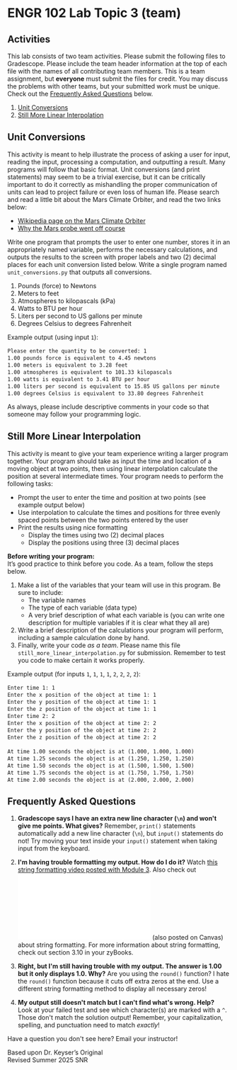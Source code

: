 # ENGR 102 Lab Topic 3 (team)

## Activities
This lab consists of two team activities. Please submit the following files to Gradescope. Please include the team header information at the top of each file with the names of all contributing team members. This is a team assignment, but **everyone** must submit the files for credit. You may discuss the problems with other teams, but your submitted work must be unique. Check out the [Frequently Asked Questions](#frequently-asked-questions) below. 

1. [Unit Conversions](#unit-conversions)
2. [Still More Linear Interpolation](#still-more-linear-interpolation)

## Unit Conversions
This activity is meant to help illustrate the process of asking a user for input, reading the input, processing a computation, and outputting a result. Many programs will follow that basic format. Unit conversions (and print statements) may seem to be a trivial exercise, but it can be critically important to do it correctly as mishandling the proper communication of units can lead to project failure or even loss of human life. Please search and read a little bit about the Mars Climate Orbiter, and read the two links below:

- [Wikipedia page on the Mars Climate Orbiter](https://en.wikipedia.org/wiki/Mars_Climate_Orbiter)
- [Why the Mars probe went off course](https://spectrum.ieee.org/why-the-mars-probe-went-off-course)

Write one program that prompts the user to enter one number, stores it in an appropriately named variable, performs the necessary calculations, and outputs the results to the screen with proper labels and two (2) decimal places for each unit conversion listed below. Write a single program named `unit_conversions.py` that outputs all conversions.

1. Pounds (force) to Newtons
2. Meters to feet
3. Atmospheres to kilopascals (kPa)
4. Watts to BTU per hour
5. Liters per second to US gallons per minute
6. Degrees Celsius to degrees Fahrenheit

Example output (using input `1`):
```
Please enter the quantity to be converted: 1
1.00 pounds force is equivalent to 4.45 newtons
1.00 meters is equivalent to 3.28 feet
1.00 atmospheres is equivalent to 101.33 kilopascals
1.00 watts is equivalent to 3.41 BTU per hour
1.00 liters per second is equivalent to 15.85 US gallons per minute
1.00 degrees Celsius is equivalent to 33.80 degrees Fahrenheit
```

As always, please include descriptive comments in your code so that someone may follow your programming logic.


## Still More Linear Interpolation
This activity is meant to give your team experience writing a larger program together. Your program should take as input the time and location of a moving object at two points, then using linear interpolation calculate the position at several intermediate times. Your program needs to perform the following tasks:

- Prompt the user to enter the time and position at two points (see example output below)
- Use interpolation to calculate the times and positions for three evenly spaced points between the two points entered by the user
- Print the results using nice formatting
  - Display the times using two (2) decimal places
  - Display the positions using three (3) decimal places

**Before writing your program:**</br>
It’s good practice to think before you code. As a team, follow the steps below.
1. Make a list of the variables that your team will use in this program. Be sure to include:
   - The variable names
   - The type of each variable (data type)
   - A very brief description of what each variable is (you can write one description for multiple variables if it is clear what they all are)
2. Write a brief description of the calculations your program will perform, including a sample calculation done by hand.
3. Finally, write your code *as a team*. Please name this file `still_more_linear_interpolation.py` for submission. Remember to test you code to make certain it works properly.

Example output (for inputs `1`, `1`, `1`, `1`, `2`, `2`, `2`, `2`):
```
Enter time 1: 1
Enter the x position of the object at time 1: 1
Enter the y position of the object at time 1: 1
Enter the z position of the object at time 1: 1
Enter time 2: 2
Enter the x position of the object at time 2: 2
Enter the y position of the object at time 2: 2
Enter the z position of the object at time 2: 2

At time 1.00 seconds the object is at (1.000, 1.000, 1.000)
At time 1.25 seconds the object is at (1.250, 1.250, 1.250)
At time 1.50 seconds the object is at (1.500, 1.500, 1.500)
At time 1.75 seconds the object is at (1.750, 1.750, 1.750)
At time 2.00 seconds the object is at (2.000, 2.000, 2.000)
```


## Frequently Asked Questions
1. **Gradescope says I have an extra new line character (`\n`) and won't give me points. What gives?** Remember, `print()` statements automatically add a new line character (`\n`), but `input()` statements do not! Try moving your text inside your `input()` statement when taking input from the keyboard.

2. **I'm having trouble formatting my output. How do I do it?** Watch [this string formatting video posted with Module 3](https://mediasite.tamu.edu/Mediasite/Play/95fc0a90130d47f5802d87e1d3020ecd1d). Also check out ![this pdf](String_Format_Printing.pdf) (also posted on Canvas) about string formatting. For more information about string formatting, check out section 3.10 in your zyBooks.

3. **Right, but I'm still having trouble with my output. The answer is 1.00 but it only displays 1.0. Why?** Are you using the `round()` function? I hate the `round()` function because it cuts off extra zeros at the end. Use a different string formatting method to display all necessary zeros!

4. **My output still doesn't match but I can't find what's wrong. Help?** Look at your failed test and see which character(s) are marked with a `^`. Those don't match the solution output! Remember, your capitalization, spelling, and punctuation need to match *exactly*!

Have a question you don't see here? Email your instructor!

Based upon Dr. Keyser’s Original<br/>
Revised Summer 2025 SNR
